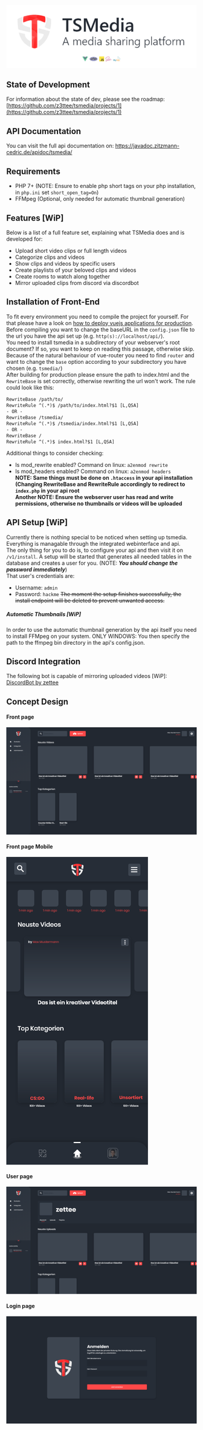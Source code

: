 ![Header](/concepts/github_header.png)

## State of Development
For information about the state of dev, please see the roadmap: [https://github.com/z3ttee/tsmedia/projects/1](https://github.com/z3ttee/tsmedia/projects/1)

## API Documentation
You can visit the full api documentation on: https://javadoc.zitzmann-cedric.de/apidoc/tsmedia/

## Requirements
* PHP 7+ (NOTE: Ensure to enable php short tags on your php installation, in `php.ini` set `short_open_tag=On`)
* FFMpeg (Optional, only needed for automatic thumbnail generation)

## Features [WiP]
Below is a list of a full feature set, explaining what TSMedia does and is developed for:
* Upload short video clips or full length videos
* Categorize clips and videos
* Show clips and videos by specific users
* Create playlists of your beloved clips and videos
* Create rooms to watch along together
* Mirror uploaded clips from discord via discordbot

## Installation of Front-End
To fit every environment you need to compile the project for yourself. For that please have a look on [how to deploy vuejs applications for production](https://vuejs.org/v2/guide/deployment.html). Before compiling you want to change the baseURL in the `config.json` file to the url you have the api set up (e.g. `http(s)://localhost/api/`).
<br>
You need to install tsmedia in a subdirectory of your webserver's root document? If so, you want to keep on reading this passage, otherwise skip.
<br>
Because of the natural behaviour of vue-router you need to find `router` and want to change the `base` option according to your subdirectory you have chosen (e.g. `tsmedia/`)
<br>
After building for production please ensure the path to index.html and the `RewriteBase` is set correctly, otherwise rewriting the url won't work. The rule could look like this:
```
RewriteBase /path/to/
RewriteRule ^(.*)$ /path/to/index.html?$1 [L,QSA]
- OR -
RewriteBase /tsmedia/
RewriteRule ^(.*)$ /tsmedia/index.html?$1 [L,QSA]
- OR -
RewriteBase /
RewriteRule ^(.*)$ index.html?$1 [L,QSA]
```
Additional things to consider checking:
* Is mod_rewrite enabled? Command on linux: `a2enmod rewrite`
* Is mod_headers enabled? Command on linux: `a2enmod headers`
<br>**NOTE: Same things must be done on `.htaccess` in your api installation (Changing RewriteBase and RewriteRule accordingly to redirect to `index.php` in your api root**
<br>**Another NOTE: Ensure the webserver user has read and write permissions, otherwise no thumbnails or videos will be uploaded**

## API Setup [WiP]
Currently there is nothing special to be noticed when setting up tsmedia. Everything is managable through the integrated webinterface and api.
<br>
The only thing for you to do is, to configure your api and then visit it on ``/v1/install``. A setup will be started that generates all needed tables in the database and creates a user for you. (NOTE: **_You should change the password immediately_**)
<br>
That user's credentials are:
* Username: ``admin``
* Password: ``hackme``
~~The moment the setup finishes successfully, the install endpoint will be deleted to prevent unwanted access.~~<br>

##### Automatic Thumbnails [WiP]
In order to use the automatic thumbnail generation by the api itself you need to install FFMpeg on your system.
ONLY WINDOWS: You then specify the path to the ffmpeg bin directory in the api's config.json.

## Discord Integration
The following bot is capable of mirroring uploaded videos [WiP]:<br>
 [DiscordBot by zettee](https://github.com/z3ttee/discordbotkt)

## Concept Design
#### Front page
![Main Page](/concepts/main_page.png)
#### Front page Mobile
![Front Page](/concepts/main_page_mobile.png)
#### User page
![User Page](/concepts/user_page.png)
#### Login page
![Login Page](/concepts/login_page.png)
